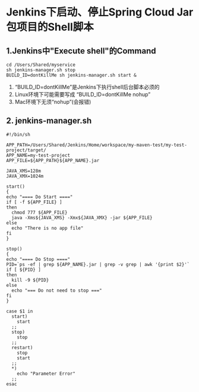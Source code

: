 # Jenkins下启动、停止Spring Cloud Jar包项目的Shell脚本

## 1.Jenkins中"Execute shell"的Command

```shell
cd /Users/Shared/myservice
sh jenkins-manager.sh stop
BUILD_ID=dontKillMe sh jenkins-manager.sh start &
```

1. “BUILD_ID=dontKillMe”是Jenkins下执行shell后台脚本必须的
2. Linux环境下可能需要写成 “BUILD_ID=dontKillMe nohup”
3. Mac环境下无须“nohup”(会报错)

## 2. jenkins-manager.sh

```shell
#!/bin/sh

APP_PATH=/Users/Shared/Jenkins/Home/workspace/my-maven-test/my-test-project/target/
APP_NAME=my-test-project
APP_FILE=${APP_PATH}${APP_NAME}.jar

JAVA_XMS=128m
JAVA_XMX=1024m

start()
{
echo "==== Do Start ===="
if [ -f ${APP_FILE} ]
then
  chmod 777 ${APP_FILE}
  java -Xms${JAVA_XMS} -Xmx${JAVA_XMX} -jar ${APP_FILE}
else
  echo "There is no app file"
fi
}

stop()
{
echo "==== Do Stop ===="
PID=`ps -ef | grep ${APP_NAME}.jar | grep -v grep | awk '{print $2}'`
if [ ${PID} ]
then
  kill -9 ${PID}
else
  echo "=== Do not need to stop ==="
fi
}

case $1 in
  start)
    start
  ;;
  stop)
    stop
  ;;
  restart)
    stop
    start
  ;;
  *)
    echo "Parameter Error"
  ;;
esac
```

